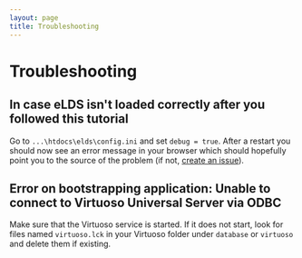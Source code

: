 ```yaml
---
layout: page
title: Troubleshooting
---
```


# Troubleshooting
## In case eLDS isn't loaded correctly after you followed this tutorial
Go to `...\htdocs\elds\config.ini` and set `debug = true`. After a restart you should now see an error message in your browser which should hopefully point you to the source of the problem (if not, [create an issue](https://github.com/AKSW/OntoWiki/issues/new)).

## Error on bootstrapping application: Unable to connect to Virtuoso Universal Server via ODBC
Make sure that the Virtuoso service is started. If it does not start, look for files named `virtuoso.lck` in your Virtuoso folder under `database` or `virtuoso` and delete them if existing.
